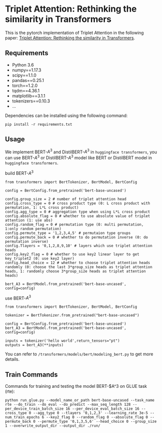 # Triplet Attention: Rethinking the similarity in Transformers

This is the pytorch implementation of Triplet Attention in the following paper: [Triplet Attention: Rethinking the similarity in Transformers]().


## Requirements
+ Python 3.6
+ numpy==1.17.3
+ scipy==1.1.0
+ pandas==0.25.1
+ torch==1.2.0
+ tqdm==4.36.1
+ matplotlib==3.1.1
+ tokenizers==0.10.3
+ ...

Dependencies can be installed using the following command:

```
pip install -r requirements.txt
```

## Usage
We implement BERT-$A^3$ and DistilBERT-$A^3$ in `huggingface transformers`, you can use BERT-$A^3$ or DistilBERT-$A^3$ model like BERT or DistilBERT model in `huggingface transformers`.

build BERT-$A^3$

```
from transformers import BertTokenizer, BertModel, BertConfig

config = BertConfig.from_pretrained('bert-base-uncased')

config.group_size = 2 # number of triplet attention head
config.cross_type = 0 # cross product type (0: L cross product with permutation, 1: L*L cross product)
config.agg_type = 0 # aggregation type when using L*L cross product
config.absolute_flag = 0 # whether to use absolute value of triplet attention (1: use abs)
config.random_flag = 0 # permutation type (0: multi permutation, 1:only random permutation)
config.permute_type = '1,2,3,4,5' # permutaion type groups
config.permute_back = 0 # whether to do permutation inverse (0: do permutation inverse)
config.Tlayers = '0,1,2,8,9,10' # layers which use triplet attention heads
config.key2_flag = 0 # whether to use key2 linear layer to get key_triplet2 (0: use key2 layer)
config.head_choice = 12 # whether to choose triplet attention heads randomly (0: choose the last 3*group_size heads as triplet attention heads, 1: randomly choose 3*group_size heads as triplet attention heads)

bert_A3 = BertModel.from_pretrained('bert-base-uncased', config=config)
```

use BERT-$A^3$

```
from transformers import BertTokenizer, BertModel, BertConfig

tokenizer = BertTokenizer.from_pretrained("bert-base-uncased")

config = BertConfig.from_pretrained('bert-base-uncased')
bert_A3 = BertModel.from_pretrained('bert-base-uncased', config=config)

inputs = tokenizer('hello world',return_tensors="pt")
outputs = bert_A3(**inputs)
```

You can refer to `/transformers/models/bert/modeling_bert.py` to get more details.


## Train Commands
Commands for training and testing the model BERT-$A^3 on GLUE task (rte):

```
python run_glue.py --model_name_or_path bert-base-uncased --task_name rte --do_train --do_eval --do_predict --max_seq_length 128 --per_device_train_batch_size 16 --per_device_eval_batch_size 16 --cross_type 0 --agg_type 0 --tlayers '0,1,2,3' --learning_rate 3e-5 --num_train_epochs 6 --key2_flag 0 --random_flag 0 --absolute_flag 0 --permute_back 0 --permute_type '0,1,3,5,6' --head_choice 0 --group_size 1 --overwrite_output_dir --output_dir ./run/
```
